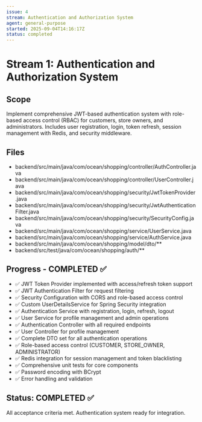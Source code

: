 ```yaml
---
issue: 4
stream: Authentication and Authorization System
agent: general-purpose
started: 2025-09-04T14:16:17Z
status: completed
---
```


# Stream 1: Authentication and Authorization System

## Scope
Implement comprehensive JWT-based authentication system with role-based access control (RBAC) for customers, store owners, and administrators. Includes user registration, login, token refresh, session management with Redis, and security middleware.

## Files
- backend/src/main/java/com/ocean/shopping/controller/AuthController.java
- backend/src/main/java/com/ocean/shopping/controller/UserController.java
- backend/src/main/java/com/ocean/shopping/security/JwtTokenProvider.java
- backend/src/main/java/com/ocean/shopping/security/JwtAuthenticationFilter.java
- backend/src/main/java/com/ocean/shopping/security/SecurityConfig.java
- backend/src/main/java/com/ocean/shopping/service/UserService.java
- backend/src/main/java/com/ocean/shopping/service/AuthService.java
- backend/src/main/java/com/ocean/shopping/model/dto/**
- backend/src/test/java/com/ocean/shopping/auth/**

## Progress - COMPLETED ✅
- ✅ JWT Token Provider implemented with access/refresh token support
- ✅ JWT Authentication Filter for request filtering
- ✅ Security Configuration with CORS and role-based access control
- ✅ Custom UserDetailsService for Spring Security integration
- ✅ Authentication Service with registration, login, refresh, logout
- ✅ User Service for profile management and admin operations
- ✅ Authentication Controller with all required endpoints
- ✅ User Controller for profile management
- ✅ Complete DTO set for all authentication operations
- ✅ Role-based access control (CUSTOMER, STORE_OWNER, ADMINISTRATOR)
- ✅ Redis integration for session management and token blacklisting
- ✅ Comprehensive unit tests for core components
- ✅ Password encoding with BCrypt
- ✅ Error handling and validation

## Status: COMPLETED ✅
All acceptance criteria met. Authentication system ready for integration.